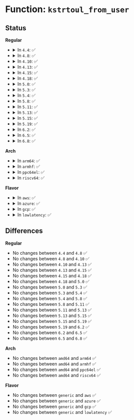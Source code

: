 # Function: <code>kstrtoul_from_user</code>

## Status
<b>Regular</b>
<ul>
<li>
<details>
<summary>In <code>4.4</code>: ✅</summary>

```c
int kstrtoul_from_user(const char *s, size_t count, unsigned int base, long unsigned int *res);
```

**Collision:** Unique Global

**Inline:** No

**Transformation:** False

**Instances:**

```
In lib/kstrtox.c (ffffffff81402120)
Location: lib/kstrtox.c:340
Inline: False
Direct callers:
  - kernel/trace/ftrace.c:ftrace_profile_write
  - kernel/trace/trace.c:tracing_thresh_write
  - kernel/trace/trace.c:tracing_max_lat_write
  - kernel/trace/trace.c:rb_simple_write
  - kernel/trace/trace.c:trace_options_write
  - kernel/trace/trace.c:tracing_entries_write
  - kernel/trace/trace.c:tracing_saved_cmdlines_size_write
  - kernel/trace/trace.c:trace_options_core_write
  - kernel/trace/trace.c:tracing_snapshot_write
  - kernel/trace/trace_stack.c:stack_max_size_write
  - kernel/trace/trace_functions_graph.c:graph_depth_write
  - kernel/trace/trace_events.c:event_enable_write
  - kernel/trace/trace_events.c:system_enable_write
  - drivers/scsi/sg.c:sg_proc_write_dressz
  - drivers/scsi/sg.c:sg_proc_write_adio
```
**Symbols:**

```
ffffffff81402120-ffffffff814021a9: kstrtoul_from_user (STB_GLOBAL)
```
</details>
</li>
<li>
<details>
<summary>In <code>4.8</code>: ✅</summary>

```c
int kstrtoul_from_user(const char *s, size_t count, unsigned int base, long unsigned int *res);
```

**Collision:** Unique Global

**Inline:** No

**Transformation:** False

**Instances:**

```
In lib/kstrtox.c (ffffffff81449cd0)
Location: lib/kstrtox.c:404
Inline: False
Direct callers:
  - kernel/trace/ftrace.c:ftrace_profile_write
  - kernel/trace/trace.c:rb_simple_write
  - kernel/trace/trace.c:trace_options_core_write
  - kernel/trace/trace.c:trace_options_write
  - kernel/trace/trace.c:tracing_snapshot_write
  - kernel/trace/trace.c:tracing_entries_write
  - kernel/trace/trace.c:tracing_max_lat_write
  - kernel/trace/trace.c:tracing_thresh_write
  - kernel/trace/trace.c:tracing_saved_cmdlines_size_write
  - kernel/trace/trace_stack.c:stack_max_size_write
  - kernel/trace/trace_functions_graph.c:graph_depth_write
  - kernel/trace/trace_events.c:system_enable_write
  - kernel/trace/trace_events.c:event_enable_write
  - drivers/scsi/sg.c:sg_proc_write_dressz
  - drivers/scsi/sg.c:sg_proc_write_adio
```
**Symbols:**

```
ffffffff81449cd0-ffffffff81449d6e: kstrtoul_from_user (STB_GLOBAL)
```
</details>
</li>
<li>
<details>
<summary>In <code>4.10</code>: ✅</summary>

```c
int kstrtoul_from_user(const char *s, size_t count, unsigned int base, long unsigned int *res);
```

**Collision:** Unique Global

**Inline:** No

**Transformation:** False

**Instances:**

```
In lib/kstrtox.c (ffffffff81468690)
Location: lib/kstrtox.c:400
Inline: False
Direct callers:
  - kernel/trace/ftrace.c:ftrace_profile_write
  - kernel/trace/trace.c:rb_simple_write
  - kernel/trace/trace.c:trace_options_core_write
  - kernel/trace/trace.c:trace_options_write
  - kernel/trace/trace.c:tracing_snapshot_write
  - kernel/trace/trace.c:tracing_entries_write
  - kernel/trace/trace.c:tracing_max_lat_write
  - kernel/trace/trace.c:tracing_thresh_write
  - kernel/trace/trace.c:tracing_saved_cmdlines_size_write
  - kernel/trace/trace_stack.c:stack_max_size_write
  - kernel/trace/trace_functions_graph.c:graph_depth_write
  - kernel/trace/trace_events.c:system_enable_write
  - kernel/trace/trace_events.c:event_enable_write
  - drivers/scsi/sg.c:sg_proc_write_dressz
  - drivers/scsi/sg.c:sg_proc_write_adio
```
**Symbols:**

```
ffffffff81468690-ffffffff8146872e: kstrtoul_from_user (STB_GLOBAL)
```
</details>
</li>
<li>
<details>
<summary>In <code>4.13</code>: ✅</summary>

```c
int kstrtoul_from_user(const char *s, size_t count, unsigned int base, long unsigned int *res);
```

**Collision:** Unique Global

**Inline:** No

**Transformation:** False

**Instances:**

```
In lib/kstrtox.c (ffffffff8146dd90)
Location: lib/kstrtox.c:402
Inline: False
Direct callers:
  - kernel/trace/ftrace.c:ftrace_profile_write
  - kernel/trace/trace.c:rb_simple_write
  - kernel/trace/trace.c:trace_options_core_write
  - kernel/trace/trace.c:trace_options_write
  - kernel/trace/trace.c:tracing_snapshot_write
  - kernel/trace/trace.c:tracing_entries_write
  - kernel/trace/trace.c:tracing_max_lat_write
  - kernel/trace/trace.c:tracing_thresh_write
  - kernel/trace/trace.c:tracing_saved_cmdlines_size_write
  - kernel/trace/trace_stack.c:stack_max_size_write
  - kernel/trace/trace_functions_graph.c:graph_depth_write
  - kernel/trace/trace_events.c:system_enable_write
  - kernel/trace/trace_events.c:event_enable_write
  - drivers/scsi/sg.c:sg_proc_write_dressz
  - drivers/scsi/sg.c:sg_proc_write_adio
```
**Symbols:**

```
ffffffff8146dd90-ffffffff8146de2c: kstrtoul_from_user (STB_GLOBAL)
```
</details>
</li>
<li>
<details>
<summary>In <code>4.15</code>: ✅</summary>

```c
int kstrtoul_from_user(const char *s, size_t count, unsigned int base, long unsigned int *res);
```

**Collision:** Unique Global

**Inline:** No

**Transformation:** False

**Instances:**

```
In lib/kstrtox.c (ffffffff8149a0c0)
Location: lib/kstrtox.c:403
Inline: False
Direct callers:
  - kernel/trace/ftrace.c:ftrace_profile_write
  - kernel/trace/trace.c:rb_simple_write
  - kernel/trace/trace.c:trace_options_core_write
  - kernel/trace/trace.c:trace_options_write
  - kernel/trace/trace.c:tracing_snapshot_write
  - kernel/trace/trace.c:tracing_entries_write
  - kernel/trace/trace.c:tracing_max_lat_write
  - kernel/trace/trace.c:tracing_thresh_write
  - kernel/trace/trace.c:tracing_saved_cmdlines_size_write
  - kernel/trace/trace_stack.c:stack_max_size_write
  - kernel/trace/trace_functions_graph.c:graph_depth_write
  - kernel/trace/trace_events.c:system_enable_write
  - kernel/trace/trace_events.c:event_enable_write
  - drivers/scsi/sg.c:sg_proc_write_dressz
  - drivers/scsi/sg.c:sg_proc_write_adio
```
**Symbols:**

```
ffffffff8149a0c0-ffffffff8149a15c: kstrtoul_from_user (STB_GLOBAL)
```
</details>
</li>
<li>
<details>
<summary>In <code>4.18</code>: ✅</summary>

```c
int kstrtoul_from_user(const char *s, size_t count, unsigned int base, long unsigned int *res);
```

**Collision:** Unique Global

**Inline:** No

**Transformation:** False

**Instances:**

```
In lib/kstrtox.c (ffffffff814cf370)
Location: lib/kstrtox.c:403
Inline: False
Direct callers:
  - kernel/trace/ftrace.c:ftrace_profile_write
  - kernel/trace/trace.c:rb_simple_write
  - kernel/trace/trace.c:trace_options_core_write
  - kernel/trace/trace.c:trace_options_write
  - kernel/trace/trace.c:tracing_snapshot_write
  - kernel/trace/trace.c:tracing_entries_write
  - kernel/trace/trace.c:tracing_max_lat_write
  - kernel/trace/trace.c:tracing_thresh_write
  - kernel/trace/trace.c:tracing_saved_cmdlines_size_write
  - kernel/trace/trace_stack.c:stack_max_size_write
  - kernel/trace/trace_functions_graph.c:graph_depth_write
  - kernel/trace/trace_events.c:system_enable_write
  - kernel/trace/trace_events.c:event_enable_write
  - drivers/scsi/sg.c:sg_proc_write_dressz
  - drivers/scsi/sg.c:sg_proc_write_adio
```
**Symbols:**

```
ffffffff814cf370-ffffffff814cf40c: kstrtoul_from_user (STB_GLOBAL)
```
</details>
</li>
<li>
<details>
<summary>In <code>5.0</code>: ✅</summary>

```c
int kstrtoul_from_user(const char *s, size_t count, unsigned int base, long unsigned int *res);
```

**Collision:** Unique Global

**Inline:** No

**Transformation:** False

**Instances:**

```
In lib/kstrtox.c (ffffffff814e3c80)
Location: lib/kstrtox.c:403
Inline: False
Direct callers:
  - kernel/trace/ftrace.c:ftrace_profile_write
  - kernel/trace/trace.c:buffer_percent_write
  - kernel/trace/trace.c:rb_simple_write
  - kernel/trace/trace.c:trace_options_core_write
  - kernel/trace/trace.c:trace_options_write
  - kernel/trace/trace.c:tracing_snapshot_write
  - kernel/trace/trace.c:tracing_entries_write
  - kernel/trace/trace.c:tracing_max_lat_write
  - kernel/trace/trace.c:tracing_thresh_write
  - kernel/trace/trace.c:tracing_saved_cmdlines_size_write
  - kernel/trace/trace_stack.c:stack_max_size_write
  - kernel/trace/trace_functions_graph.c:graph_depth_write
  - kernel/trace/trace_events.c:system_enable_write
  - kernel/trace/trace_events.c:event_enable_write
  - drivers/scsi/sg.c:sg_proc_write_dressz
  - drivers/scsi/sg.c:sg_proc_write_adio
```
**Symbols:**

```
ffffffff814e3c80-ffffffff814e3d1c: kstrtoul_from_user (STB_GLOBAL)
```
</details>
</li>
<li>
<details>
<summary>In <code>5.3</code>: ✅</summary>

```c
int kstrtoul_from_user(const char *s, size_t count, unsigned int base, long unsigned int *res);
```

**Collision:** Unique Global

**Inline:** No

**Transformation:** False

**Instances:**

```
In lib/kstrtox.c (ffffffff81510060)
Location: lib/kstrtox.c:403
Inline: False
Direct callers:
  - kernel/trace/ftrace.c:ftrace_profile_write
  - kernel/trace/trace.c:buffer_percent_write
  - kernel/trace/trace.c:rb_simple_write
  - kernel/trace/trace.c:trace_options_core_write
  - kernel/trace/trace.c:trace_options_write
  - kernel/trace/trace.c:tracing_snapshot_write
  - kernel/trace/trace.c:tracing_entries_write
  - kernel/trace/trace.c:tracing_max_lat_write
  - kernel/trace/trace.c:tracing_thresh_write
  - kernel/trace/trace.c:tracing_saved_cmdlines_size_write
  - kernel/trace/trace_stack.c:stack_max_size_write
  - kernel/trace/trace_functions_graph.c:graph_depth_write
  - kernel/trace/trace_events.c:system_enable_write
  - kernel/trace/trace_events.c:event_enable_write
  - drivers/scsi/sg.c:sg_proc_write_dressz
  - drivers/scsi/sg.c:sg_proc_write_adio
```
**Symbols:**

```
ffffffff81510060-ffffffff815100fc: kstrtoul_from_user (STB_GLOBAL)
```
</details>
</li>
<li>
<details>
<summary>In <code>5.4</code>: ✅</summary>

```c
int kstrtoul_from_user(const char *s, size_t count, unsigned int base, long unsigned int *res);
```

**Collision:** Unique Global

**Inline:** No

**Transformation:** False

**Instances:**

```
In lib/kstrtox.c (ffffffff8152df60)
Location: lib/kstrtox.c:403
Inline: False
Direct callers:
  - kernel/trace/ftrace.c:ftrace_profile_write
  - kernel/trace/trace.c:buffer_percent_write
  - kernel/trace/trace.c:rb_simple_write
  - kernel/trace/trace.c:trace_options_core_write
  - kernel/trace/trace.c:trace_options_write
  - kernel/trace/trace.c:tracing_snapshot_write
  - kernel/trace/trace.c:tracing_entries_write
  - kernel/trace/trace.c:tracing_max_lat_write
  - kernel/trace/trace.c:tracing_thresh_write
  - kernel/trace/trace.c:tracing_saved_cmdlines_size_write
  - kernel/trace/trace_stack.c:stack_max_size_write
  - kernel/trace/trace_functions_graph.c:graph_depth_write
  - kernel/trace/trace_events.c:system_enable_write
  - kernel/trace/trace_events.c:event_enable_write
  - drivers/scsi/sg.c:sg_proc_write_dressz
  - drivers/scsi/sg.c:sg_proc_write_adio
```
**Symbols:**

```
ffffffff8152df60-ffffffff8152dffc: kstrtoul_from_user (STB_GLOBAL)
```
</details>
</li>
<li>
<details>
<summary>In <code>5.8</code>: ✅</summary>

```c
int kstrtoul_from_user(const char *s, size_t count, unsigned int base, long unsigned int *res);
```

**Collision:** Unique Global

**Inline:** No

**Transformation:** False

**Instances:**

```
In lib/kstrtox.c (ffffffff81591a20)
Location: lib/kstrtox.c:403
Inline: False
Direct callers:
  - kernel/trace/ftrace.c:ftrace_profile_write
  - kernel/trace/trace.c:buffer_percent_write
  - kernel/trace/trace.c:rb_simple_write
  - kernel/trace/trace.c:trace_options_core_write
  - kernel/trace/trace.c:trace_options_write
  - kernel/trace/trace.c:tracing_snapshot_write
  - kernel/trace/trace.c:tracing_entries_write
  - kernel/trace/trace.c:tracing_max_lat_write
  - kernel/trace/trace.c:tracing_thresh_write
  - kernel/trace/trace.c:tracing_saved_cmdlines_size_write
  - kernel/trace/trace_stack.c:stack_max_size_write
  - kernel/trace/trace_functions_graph.c:graph_depth_write
  - kernel/trace/trace_events.c:system_enable_write
  - kernel/trace/trace_events.c:event_enable_write
  - fs/fuse/control.c:fuse_conn_congestion_threshold_write
  - fs/fuse/control.c:fuse_conn_max_background_write
  - drivers/scsi/sg.c:sg_proc_write_dressz
  - drivers/scsi/sg.c:sg_proc_write_adio
```
**Symbols:**

```
ffffffff81591a20-ffffffff81591abc: kstrtoul_from_user (STB_GLOBAL)
```
</details>
</li>
<li>
<details>
<summary>In <code>5.11</code>: ✅</summary>

```c
int kstrtoul_from_user(const char *s, size_t count, unsigned int base, long unsigned int *res);
```

**Collision:** Unique Global

**Inline:** No

**Transformation:** False

**Instances:**

```
In lib/kstrtox.c (ffffffff815ae560)
Location: lib/kstrtox.c:400
Inline: False
Direct callers:
  - kernel/trace/ftrace.c:ftrace_profile_write
  - kernel/trace/trace.c:buffer_percent_write
  - kernel/trace/trace.c:rb_simple_write
  - kernel/trace/trace.c:trace_options_core_write
  - kernel/trace/trace.c:trace_options_write
  - kernel/trace/trace.c:tracing_snapshot_write
  - kernel/trace/trace.c:tracing_entries_write
  - kernel/trace/trace.c:tracing_max_lat_write
  - kernel/trace/trace.c:tracing_thresh_write
  - kernel/trace/trace.c:tracing_saved_cmdlines_size_write
  - kernel/trace/trace_stack.c:stack_max_size_write
  - kernel/trace/trace_functions_graph.c:graph_depth_write
  - kernel/trace/trace_events.c:system_enable_write
  - kernel/trace/trace_events.c:event_enable_write
  - fs/fuse/control.c:fuse_conn_congestion_threshold_write
  - fs/fuse/control.c:fuse_conn_max_background_write
  - drivers/scsi/sg.c:sg_proc_write_dressz
  - drivers/scsi/sg.c:sg_proc_write_adio
```
**Symbols:**

```
ffffffff815ae560-ffffffff815ae5fc: kstrtoul_from_user (STB_GLOBAL)
```
</details>
</li>
<li>
<details>
<summary>In <code>5.13</code>: ✅</summary>

```c
int kstrtoul_from_user(const char *s, size_t count, unsigned int base, long unsigned int *res);
```

**Collision:** Unique Global

**Inline:** No

**Transformation:** False

**Instances:**

```
In lib/kstrtox.c (ffffffff815b9060)
Location: lib/kstrtox.c:407
Inline: False
Direct callers:
  - kernel/trace/ftrace.c:ftrace_profile_write
  - kernel/trace/trace.c:buffer_percent_write
  - kernel/trace/trace.c:rb_simple_write
  - kernel/trace/trace.c:trace_options_core_write
  - kernel/trace/trace.c:trace_options_write
  - kernel/trace/trace.c:tracing_snapshot_write
  - kernel/trace/trace.c:tracing_entries_write
  - kernel/trace/trace.c:tracing_max_lat_write
  - kernel/trace/trace.c:tracing_thresh_write
  - kernel/trace/trace.c:tracing_saved_cmdlines_size_write
  - kernel/trace/trace_stack.c:stack_max_size_write
  - kernel/trace/trace_functions_graph.c:graph_depth_write
  - kernel/trace/trace_events.c:system_enable_write
  - kernel/trace/trace_events.c:event_enable_write
  - fs/fuse/control.c:fuse_conn_congestion_threshold_write
  - fs/fuse/control.c:fuse_conn_max_background_write
  - drivers/scsi/sg.c:sg_proc_write_dressz
  - drivers/scsi/sg.c:sg_proc_write_adio
```
**Symbols:**

```
ffffffff815b9060-ffffffff815b90fc: kstrtoul_from_user (STB_GLOBAL)
```
</details>
</li>
<li>
<details>
<summary>In <code>5.15</code>: ✅</summary>

```c
int kstrtoul_from_user(const char *s, size_t count, unsigned int base, long unsigned int *res);
```

**Collision:** Unique Global

**Inline:** No

**Transformation:** False

**Instances:**

```
In lib/kstrtox.c (ffffffff8161f8d0)
Location: lib/kstrtox.c:408
Inline: False
Direct callers:
  - kernel/trace/ftrace.c:ftrace_profile_write
  - kernel/trace/trace.c:buffer_percent_write
  - kernel/trace/trace.c:rb_simple_write
  - kernel/trace/trace.c:trace_options_core_write
  - kernel/trace/trace.c:trace_options_write
  - kernel/trace/trace.c:tracing_snapshot_write
  - kernel/trace/trace.c:tracing_entries_write
  - kernel/trace/trace.c:tracing_max_lat_write
  - kernel/trace/trace.c:tracing_thresh_write
  - kernel/trace/trace.c:tracing_saved_cmdlines_size_write
  - kernel/trace/trace_stack.c:stack_max_size_write
  - kernel/trace/trace_functions_graph.c:graph_depth_write
  - kernel/trace/trace_events.c:system_enable_write
  - kernel/trace/trace_events.c:event_enable_write
  - fs/fuse/control.c:fuse_conn_congestion_threshold_write
  - fs/fuse/control.c:fuse_conn_max_background_write
  - drivers/scsi/sg.c:sg_proc_write_dressz
  - drivers/scsi/sg.c:sg_proc_write_adio
```
**Symbols:**

```
ffffffff8161f8d0-ffffffff8161f983: kstrtoul_from_user (STB_GLOBAL)
```
</details>
</li>
<li>
<details>
<summary>In <code>5.19</code>: ✅</summary>

```c
int kstrtoul_from_user(const char *s, size_t count, unsigned int base, long unsigned int *res);
```

**Collision:** Unique Global

**Inline:** No

**Transformation:** False

**Instances:**

```
In lib/kstrtox.c (0)
Location: lib/kstrtox.c:424
Inline: False
Direct callers:
  - kernel/trace/ftrace.c:ftrace_profile_write
  - kernel/trace/trace.c:buffer_percent_write
  - kernel/trace/trace.c:rb_simple_write
  - kernel/trace/trace.c:trace_options_core_write
  - kernel/trace/trace.c:trace_options_write
  - kernel/trace/trace.c:tracing_snapshot_write
  - kernel/trace/trace.c:tracing_entries_write
  - kernel/trace/trace.c:tracing_max_lat_write
  - kernel/trace/trace.c:tracing_thresh_write
  - kernel/trace/trace.c:tracing_saved_cmdlines_size_write
  - kernel/trace/trace_stack.c:stack_max_size_write
  - kernel/trace/trace_functions_graph.c:graph_depth_write
  - kernel/trace/trace_events.c:system_enable_write
  - kernel/trace/trace_events.c:event_enable_write
  - fs/fuse/control.c:fuse_conn_congestion_threshold_write
  - fs/fuse/control.c:fuse_conn_max_background_write
  - drivers/scsi/sg.c:sg_proc_write_dressz
  - drivers/scsi/sg.c:sg_proc_write_adio
```
**Symbols:**

```
ffffffff816ee1c0-ffffffff816ee1c5: kstrtoul_from_user (STB_GLOBAL)
```
</details>
</li>
<li>
<details>
<summary>In <code>6.2</code>: ✅</summary>

```c
int kstrtoul_from_user(const char *s, size_t count, unsigned int base, long unsigned int *res);
```

**Collision:** Unique Global

**Inline:** No

**Transformation:** False

**Instances:**

```
In lib/kstrtox.c (0)
Location: lib/kstrtox.c:424
Inline: False
Direct callers:
  - kernel/trace/ftrace.c:ftrace_profile_write
  - kernel/trace/trace.c:buffer_percent_write
  - kernel/trace/trace.c:rb_simple_write
  - kernel/trace/trace.c:trace_options_core_write
  - kernel/trace/trace.c:trace_options_write
  - kernel/trace/trace.c:tracing_snapshot_write
  - kernel/trace/trace.c:tracing_entries_write
  - kernel/trace/trace.c:tracing_max_lat_write
  - kernel/trace/trace.c:tracing_thresh_write
  - kernel/trace/trace.c:tracing_saved_cmdlines_size_write
  - kernel/trace/trace_stack.c:stack_max_size_write
  - kernel/trace/trace_functions_graph.c:graph_depth_write
  - kernel/trace/trace_events.c:system_enable_write
  - kernel/trace/trace_events.c:event_enable_write
  - fs/fuse/control.c:fuse_conn_congestion_threshold_write
  - fs/fuse/control.c:fuse_conn_max_background_write
  - drivers/scsi/sg.c:sg_proc_write_dressz
  - drivers/scsi/sg.c:sg_proc_write_adio
```
**Symbols:**

```
ffffffff817decc0-ffffffff817decc5: kstrtoul_from_user (STB_GLOBAL)
```
</details>
</li>
<li>
<details>
<summary>In <code>6.5</code>: ✅</summary>

```c
int kstrtoul_from_user(const char *s, size_t count, unsigned int base, long unsigned int *res);
```

**Collision:** Unique Global

**Inline:** No

**Transformation:** False

**Instances:**

```
In lib/kstrtox.c (0)
Location: lib/kstrtox.c:424
Inline: False
Direct callers:
  - kernel/trace/ftrace.c:ftrace_profile_write
  - kernel/trace/trace.c:buffer_percent_write
  - kernel/trace/trace.c:rb_simple_write
  - kernel/trace/trace.c:trace_options_core_write
  - kernel/trace/trace.c:trace_options_write
  - kernel/trace/trace.c:tracing_snapshot_write
  - kernel/trace/trace.c:tracing_entries_write
  - kernel/trace/trace.c:tracing_max_lat_write
  - kernel/trace/trace.c:tracing_thresh_write
  - kernel/trace/trace.c:tracing_saved_cmdlines_size_write
  - kernel/trace/trace_stack.c:stack_max_size_write
  - kernel/trace/trace_functions_graph.c:graph_depth_write
  - kernel/trace/trace_events.c:system_enable_write
  - kernel/trace/trace_events.c:event_enable_write
  - fs/fuse/control.c:fuse_conn_congestion_threshold_write
  - fs/fuse/control.c:fuse_conn_max_background_write
  - drivers/scsi/sg.c:sg_proc_write_dressz
  - drivers/scsi/sg.c:sg_proc_write_adio
```
**Symbols:**

```
ffffffff8181e4a0-ffffffff8181e4a5: kstrtoul_from_user (STB_GLOBAL)
```
</details>
</li>
<li>
<details>
<summary>In <code>6.8</code>: ✅</summary>

```c
int kstrtoul_from_user(const char *s, size_t count, unsigned int base, long unsigned int *res);
```

**Collision:** Unique Global

**Inline:** No

**Transformation:** False

**Instances:**

```
In lib/kstrtox.c (0)
Location: lib/kstrtox.c:424
Inline: False
Direct callers:
  - kernel/trace/ftrace.c:ftrace_profile_write
  - kernel/trace/trace.c:buffer_subbuf_size_write
  - kernel/trace/trace.c:buffer_percent_write
  - kernel/trace/trace.c:rb_simple_write
  - kernel/trace/trace.c:trace_options_core_write
  - kernel/trace/trace.c:trace_options_write
  - kernel/trace/trace.c:tracing_snapshot_write
  - kernel/trace/trace.c:tracing_entries_write
  - kernel/trace/trace.c:tracing_max_lat_write
  - kernel/trace/trace.c:tracing_thresh_write
  - kernel/trace/trace.c:tracing_saved_cmdlines_size_write
  - kernel/trace/trace_stack.c:stack_max_size_write
  - kernel/trace/trace_functions_graph.c:graph_depth_write
  - kernel/trace/trace_events.c:system_enable_write
  - kernel/trace/trace_events.c:event_enable_write
  - fs/fuse/control.c:fuse_conn_congestion_threshold_write
  - fs/fuse/control.c:fuse_conn_max_background_write
  - drivers/scsi/sg.c:sg_proc_write_dressz
  - drivers/scsi/sg.c:sg_proc_write_adio
```
**Symbols:**

```
ffffffff81864310-ffffffff81864315: kstrtoul_from_user (STB_GLOBAL)
```
</details>
</li>
</ul>
<b>Arch</b>
<ul>
<li>
<details>
<summary>In <code>arm64</code>: ✅</summary>

```c
int kstrtoul_from_user(const char *s, size_t count, unsigned int base, long unsigned int *res);
```

**Collision:** Unique Global

**Inline:** No

**Transformation:** False

**Instances:**

```
In lib/kstrtox.c (ffff80001063a3d8)
Location: lib/kstrtox.c:403
Inline: False
Direct callers:
  - kernel/trace/ftrace.c:ftrace_profile_write
  - kernel/trace/trace.c:buffer_percent_write
  - kernel/trace/trace.c:rb_simple_write
  - kernel/trace/trace.c:trace_options_core_write
  - kernel/trace/trace.c:trace_options_write
  - kernel/trace/trace.c:tracing_snapshot_write
  - kernel/trace/trace.c:tracing_entries_write
  - kernel/trace/trace.c:tracing_max_lat_write
  - kernel/trace/trace.c:tracing_thresh_write
  - kernel/trace/trace.c:tracing_saved_cmdlines_size_write
  - kernel/trace/trace_stack.c:stack_max_size_write
  - kernel/trace/trace_functions_graph.c:graph_depth_write
  - kernel/trace/trace_events.c:system_enable_write
  - kernel/trace/trace_events.c:event_enable_write
  - drivers/scsi/sg.c:sg_proc_write_dressz
  - drivers/scsi/sg.c:sg_proc_write_adio
```
**Symbols:**

```
ffff80001063a3d8-ffff80001063a494: kstrtoul_from_user (STB_GLOBAL)
```
</details>
</li>
<li>
<details>
<summary>In <code>armhf</code>: ✅</summary>

```c
int kstrtoul_from_user(const char *s, size_t count, unsigned int base, long unsigned int *res);
```

**Collision:** Unique Global

**Inline:** No

**Transformation:** False

**Instances:**

```
In lib/kstrtox.c (c07df95c)
Location: lib/kstrtox.c:403
Inline: False
Direct callers:
  - kernel/trace/ftrace.c:ftrace_profile_write
  - kernel/trace/trace.c:buffer_percent_write
  - kernel/trace/trace.c:rb_simple_write
  - kernel/trace/trace.c:trace_options_write
  - kernel/trace/trace.c:tracing_snapshot_write
  - kernel/trace/trace.c:tracing_max_lat_write
  - kernel/trace/trace.c:tracing_thresh_write
  - kernel/trace/trace_stack.c:stack_max_size_write
  - kernel/trace/trace_functions_graph.c:graph_depth_write
  - kernel/trace/trace_events.c:system_enable_write
  - kernel/trace/trace_events.c:event_enable_write
  - drivers/scsi/sg.c:sg_proc_write_dressz
  - drivers/scsi/sg.c:sg_proc_write_adio
```
**Symbols:**

```
c07df95c-c07dfa50: kstrtoul_from_user (STB_GLOBAL)
```
</details>
</li>
<li>
<details>
<summary>In <code>ppc64el</code>: ✅</summary>

```c
int kstrtoul_from_user(const char *s, size_t count, unsigned int base, long unsigned int *res);
```

**Collision:** Unique Global

**Inline:** No

**Transformation:** False

**Instances:**

```
In lib/kstrtox.c (c0000000007e1190)
Location: lib/kstrtox.c:403
Inline: False
Direct callers:
  - kernel/trace/ftrace.c:ftrace_profile_write
  - kernel/trace/trace.c:buffer_percent_write
  - kernel/trace/trace.c:rb_simple_write
  - kernel/trace/trace.c:trace_options_core_write
  - kernel/trace/trace.c:trace_options_write
  - kernel/trace/trace.c:tracing_snapshot_write
  - kernel/trace/trace.c:tracing_entries_write
  - kernel/trace/trace.c:tracing_max_lat_write
  - kernel/trace/trace.c:tracing_thresh_write
  - kernel/trace/trace.c:tracing_saved_cmdlines_size_write
  - kernel/trace/trace_stack.c:stack_max_size_write
  - kernel/trace/trace_functions_graph.c:graph_depth_write
  - kernel/trace/trace_events.c:system_enable_write
  - kernel/trace/trace_events.c:event_enable_write
  - drivers/scsi/sg.c:sg_proc_write_dressz
  - drivers/scsi/sg.c:sg_proc_write_adio
```
**Symbols:**

```
c0000000007e1190-c0000000007e1280: kstrtoul_from_user (STB_GLOBAL)
```
</details>
</li>
<li>
<details>
<summary>In <code>riscv64</code>: ✅</summary>

```c
int kstrtoul_from_user(const char *s, size_t count, unsigned int base, long unsigned int *res);
```

**Collision:** Unique Global

**Inline:** No

**Transformation:** False

**Instances:**

```
In lib/kstrtox.c (ffffffe000466afc)
Location: lib/kstrtox.c:403
Inline: False
Direct callers:
  - kernel/trace/ftrace.c:ftrace_profile_write
  - kernel/trace/trace.c:buffer_percent_write
  - kernel/trace/trace.c:rb_simple_write
  - kernel/trace/trace.c:trace_options_core_write
  - kernel/trace/trace.c:trace_options_write
  - kernel/trace/trace.c:tracing_snapshot_write
  - kernel/trace/trace.c:tracing_entries_write
  - kernel/trace/trace.c:tracing_max_lat_write
  - kernel/trace/trace.c:tracing_thresh_write
  - kernel/trace/trace.c:tracing_saved_cmdlines_size_write
  - kernel/trace/trace_stack.c:stack_max_size_write
  - kernel/trace/trace_functions_graph.c:graph_depth_write
  - kernel/trace/trace_events.c:system_enable_write
  - kernel/trace/trace_events.c:event_enable_write
  - drivers/scsi/sg.c:sg_proc_write_dressz
  - drivers/scsi/sg.c:sg_proc_write_adio
```
**Symbols:**

```
ffffffe000466afc-ffffffe000466b80: kstrtoul_from_user (STB_GLOBAL)
```
</details>
</li>
</ul>
<b>Flavor</b>
<ul>
<li>
<details>
<summary>In <code>aws</code>: ✅</summary>

```c
int kstrtoul_from_user(const char *s, size_t count, unsigned int base, long unsigned int *res);
```

**Collision:** Unique Global

**Inline:** No

**Transformation:** False

**Instances:**

```
In lib/kstrtox.c (ffffffff81526540)
Location: lib/kstrtox.c:403
Inline: False
Direct callers:
  - kernel/trace/ftrace.c:ftrace_profile_write
  - kernel/trace/trace.c:buffer_percent_write
  - kernel/trace/trace.c:rb_simple_write
  - kernel/trace/trace.c:trace_options_core_write
  - kernel/trace/trace.c:trace_options_write
  - kernel/trace/trace.c:tracing_snapshot_write
  - kernel/trace/trace.c:tracing_entries_write
  - kernel/trace/trace.c:tracing_max_lat_write
  - kernel/trace/trace.c:tracing_thresh_write
  - kernel/trace/trace.c:tracing_saved_cmdlines_size_write
  - kernel/trace/trace_stack.c:stack_max_size_write
  - kernel/trace/trace_functions_graph.c:graph_depth_write
  - kernel/trace/trace_events.c:system_enable_write
  - kernel/trace/trace_events.c:event_enable_write
  - drivers/scsi/sg.c:sg_proc_write_dressz
  - drivers/scsi/sg.c:sg_proc_write_adio
```
**Symbols:**

```
ffffffff81526540-ffffffff815265dc: kstrtoul_from_user (STB_GLOBAL)
```
</details>
</li>
<li>
<details>
<summary>In <code>azure</code>: ✅</summary>

```c
int kstrtoul_from_user(const char *s, size_t count, unsigned int base, long unsigned int *res);
```

**Collision:** Unique Global

**Inline:** No

**Transformation:** False

**Instances:**

```
In lib/kstrtox.c (ffffffff81516820)
Location: lib/kstrtox.c:403
Inline: False
Direct callers:
  - kernel/trace/ftrace.c:ftrace_profile_write
  - kernel/trace/trace.c:buffer_percent_write
  - kernel/trace/trace.c:rb_simple_write
  - kernel/trace/trace.c:trace_options_core_write
  - kernel/trace/trace.c:trace_options_write
  - kernel/trace/trace.c:tracing_snapshot_write
  - kernel/trace/trace.c:tracing_entries_write
  - kernel/trace/trace.c:tracing_max_lat_write
  - kernel/trace/trace.c:tracing_thresh_write
  - kernel/trace/trace.c:tracing_saved_cmdlines_size_write
  - kernel/trace/trace_stack.c:stack_max_size_write
  - kernel/trace/trace_functions_graph.c:graph_depth_write
  - kernel/trace/trace_events.c:system_enable_write
  - kernel/trace/trace_events.c:event_enable_write
  - drivers/scsi/sg.c:sg_proc_write_dressz
  - drivers/scsi/sg.c:sg_proc_write_adio
```
**Symbols:**

```
ffffffff81516820-ffffffff815168bc: kstrtoul_from_user (STB_GLOBAL)
```
</details>
</li>
<li>
<details>
<summary>In <code>gcp</code>: ✅</summary>

```c
int kstrtoul_from_user(const char *s, size_t count, unsigned int base, long unsigned int *res);
```

**Collision:** Unique Global

**Inline:** No

**Transformation:** False

**Instances:**

```
In lib/kstrtox.c (ffffffff815225d0)
Location: lib/kstrtox.c:403
Inline: False
Direct callers:
  - kernel/trace/ftrace.c:ftrace_profile_write
  - kernel/trace/trace.c:buffer_percent_write
  - kernel/trace/trace.c:rb_simple_write
  - kernel/trace/trace.c:trace_options_core_write
  - kernel/trace/trace.c:trace_options_write
  - kernel/trace/trace.c:tracing_snapshot_write
  - kernel/trace/trace.c:tracing_entries_write
  - kernel/trace/trace.c:tracing_max_lat_write
  - kernel/trace/trace.c:tracing_thresh_write
  - kernel/trace/trace.c:tracing_saved_cmdlines_size_write
  - kernel/trace/trace_stack.c:stack_max_size_write
  - kernel/trace/trace_functions_graph.c:graph_depth_write
  - kernel/trace/trace_events.c:system_enable_write
  - kernel/trace/trace_events.c:event_enable_write
  - drivers/scsi/sg.c:sg_proc_write_dressz
  - drivers/scsi/sg.c:sg_proc_write_adio
```
**Symbols:**

```
ffffffff815225d0-ffffffff8152266c: kstrtoul_from_user (STB_GLOBAL)
```
</details>
</li>
<li>
<details>
<summary>In <code>lowlatency</code>: ✅</summary>

```c
int kstrtoul_from_user(const char *s, size_t count, unsigned int base, long unsigned int *res);
```

**Collision:** Unique Global

**Inline:** No

**Transformation:** False

**Instances:**

```
In lib/kstrtox.c (ffffffff8153bf50)
Location: lib/kstrtox.c:403
Inline: False
Direct callers:
  - kernel/trace/ftrace.c:ftrace_profile_write
  - kernel/trace/trace.c:buffer_percent_write
  - kernel/trace/trace.c:rb_simple_write
  - kernel/trace/trace.c:trace_options_core_write
  - kernel/trace/trace.c:trace_options_write
  - kernel/trace/trace.c:tracing_snapshot_write
  - kernel/trace/trace.c:tracing_entries_write
  - kernel/trace/trace.c:tracing_max_lat_write
  - kernel/trace/trace.c:tracing_thresh_write
  - kernel/trace/trace.c:tracing_saved_cmdlines_size_write
  - kernel/trace/trace_stack.c:stack_max_size_write
  - kernel/trace/trace_functions_graph.c:graph_depth_write
  - kernel/trace/trace_events.c:system_enable_write
  - kernel/trace/trace_events.c:event_enable_write
  - drivers/scsi/sg.c:sg_proc_write_dressz
  - drivers/scsi/sg.c:sg_proc_write_adio
```
**Symbols:**

```
ffffffff8153bf50-ffffffff8153bfec: kstrtoul_from_user (STB_GLOBAL)
```
</details>
</li>
</ul>

## Differences
<b>Regular</b>
<ul>
<li>
No changes between <code>4.4</code> and <code>4.8</code> ✅
</li>
<li>
No changes between <code>4.8</code> and <code>4.10</code> ✅
</li>
<li>
No changes between <code>4.10</code> and <code>4.13</code> ✅
</li>
<li>
No changes between <code>4.13</code> and <code>4.15</code> ✅
</li>
<li>
No changes between <code>4.15</code> and <code>4.18</code> ✅
</li>
<li>
No changes between <code>4.18</code> and <code>5.0</code> ✅
</li>
<li>
No changes between <code>5.0</code> and <code>5.3</code> ✅
</li>
<li>
No changes between <code>5.3</code> and <code>5.4</code> ✅
</li>
<li>
No changes between <code>5.4</code> and <code>5.8</code> ✅
</li>
<li>
No changes between <code>5.8</code> and <code>5.11</code> ✅
</li>
<li>
No changes between <code>5.11</code> and <code>5.13</code> ✅
</li>
<li>
No changes between <code>5.13</code> and <code>5.15</code> ✅
</li>
<li>
No changes between <code>5.15</code> and <code>5.19</code> ✅
</li>
<li>
No changes between <code>5.19</code> and <code>6.2</code> ✅
</li>
<li>
No changes between <code>6.2</code> and <code>6.5</code> ✅
</li>
<li>
No changes between <code>6.5</code> and <code>6.8</code> ✅
</li>
</ul>
<b>Arch</b>
<ul>
<li>
No changes between <code>amd64</code> and <code>arm64</code> ✅
</li>
<li>
No changes between <code>amd64</code> and <code>armhf</code> ✅
</li>
<li>
No changes between <code>amd64</code> and <code>ppc64el</code> ✅
</li>
<li>
No changes between <code>amd64</code> and <code>riscv64</code> ✅
</li>
</ul>
<b>Flavor</b>
<ul>
<li>
No changes between <code>generic</code> and <code>aws</code> ✅
</li>
<li>
No changes between <code>generic</code> and <code>azure</code> ✅
</li>
<li>
No changes between <code>generic</code> and <code>gcp</code> ✅
</li>
<li>
No changes between <code>generic</code> and <code>lowlatency</code> ✅
</li>
</ul>
